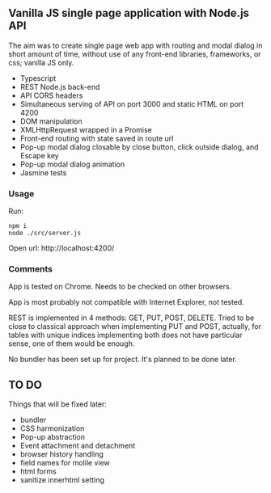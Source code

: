 ## Vanilla JS single page application with Node.js API

The aim was to create single page web app with routing and modal dialog in short amount of time, without use of any front-end libraries, frameworks, or css; vanilla JS only.

- Typescript
- REST Node.js back-end
- API CORS headers
- Simultaneous serving of API on port 3000 and static HTML on port 4200
- DOM manipulation
- XMLHttpRequest wrapped in a Promise
- Front-end routing with state saved in route url
- Pop-up modal dialog closable by close button, click outside dialog, and Escape key
- Pop-up modal dialog animation
- Jasmine tests

### Usage

Run:

```
npm i
node ./src/server.js
```

Open url:
http://localhost:4200/

### Comments

App is tested on Chrome. Needs to be checked on other browsers.

App is most probably not compatible with Internet Explorer, not tested.

REST is implemented in 4 methods: GET, PUT, POST, DELETE. Tried to be close to classical approach when implementing PUT and POST, actually, for tables with unique indices implementing both does not have particular sense, one of them would be enough.

No bundler has been set up for project. It's planned to be done later.

## TO DO

Things that will be fixed later:

- bundler
- CSS harmonization
- Pop-up abstraction
- Event attachment and detachment
- browser history handling
- field names for molile view
- html forms
- sanitize innerhtml setting
